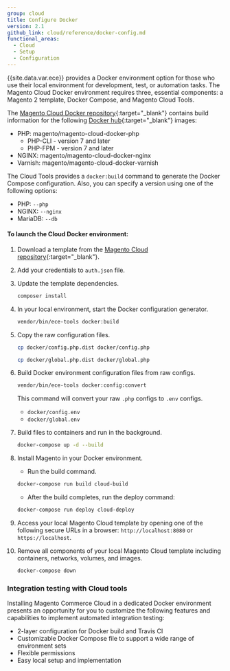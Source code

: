 ```yaml
---
group: cloud
title: Configure Docker
version: 2.1
github_link: cloud/reference/docker-config.md
functional_areas:
  - Cloud
  - Setup
  - Configuration
---
```


{{site.data.var.ece}} provides a Docker environment option for those who use their local environment for development, test, or automation tasks. The Magento Cloud Docker environment requires three, essential components: a Magento 2 template, Docker Compose, and Magento Cloud Tools.

The [Magento Cloud Docker repository](https://github.com/magento/magento-cloud-docker){:target="\_blank"} contains build information for the following [Docker hub](https://hub.docker.com/r/magento/){:target="\_blank"} images:

- PHP: magento/magento-cloud-docker-php
    -  PHP-CLI - version 7 and later
    -  PHP-FPM - version 7 and later
- NGINX: magento/magento-cloud-docker-nginx
- Varnish: magento/magento-cloud-docker-varnish

The Cloud Tools provides a `docker:build` command to generate the Docker Compose configuration. Also, you can specify a version using one of the following options:

- PHP: `--php`
- NGINX: `--nginx`
- MariaDB: `--db`

#### To launch the Cloud Docker environment:

1. Download a template from the [Magento Cloud repository](https://github.com/magento/magento-cloud){:target="\_blank"}.
1. Add your credentials to `auth.json` file.
1. Update the template dependencies.

    ```bash
    composer install
    ```

1. In your local environment, start the Docker configuration generator.

    ```bash
    vendor/bin/ece-tools docker:build
    ``` 

1. Copy the raw configuration files.

    ```bash
    cp docker/config.php.dist docker/config.php
    ```

    ```bash
    cp docker/global.php.dist docker/global.php
    ```

1. Build Docker environment configuration files from raw configs.

    ```bash
    vendor/bin/ece-tools docker:config:convert
    ```
    
    This command will convert your raw `.php` configs to `.env` configs.
    
    * `docker/config.env`
    * `docker/global.env`

1. Build files to containers and run in the background.

    ```bash
    docker-compose up -d --build
    ``` 

1. Install Magento in your Docker environment.

    * Run the build command.

    ```bash
    docker-compose run build cloud-build
    ```
    
    * After the build completes, run the deploy command:
    
    ```bash
    docker-compose run deploy cloud-deploy
    ```

1. Access your local Magento Cloud template by opening one of the following secure URLs in a browser: `http://localhost:8080` or `https://localhost`.

1. Remove all components of your local Magento Cloud template including containers, networks, volumes, and images.

    ```bash
    docker-compose down
    ```

### Integration testing with Cloud tools
Installing Magento Commerce Cloud in a dedicated Docker environment presents an opportunity for you to customize the following features and capabilities to implement automated integration testing:

-  2-layer configuration for Docker build and Travis CI
-  Customizable Docker Compose file to support a wide range of environment sets
-  Flexible permissions
-  Easy local setup and implementation
